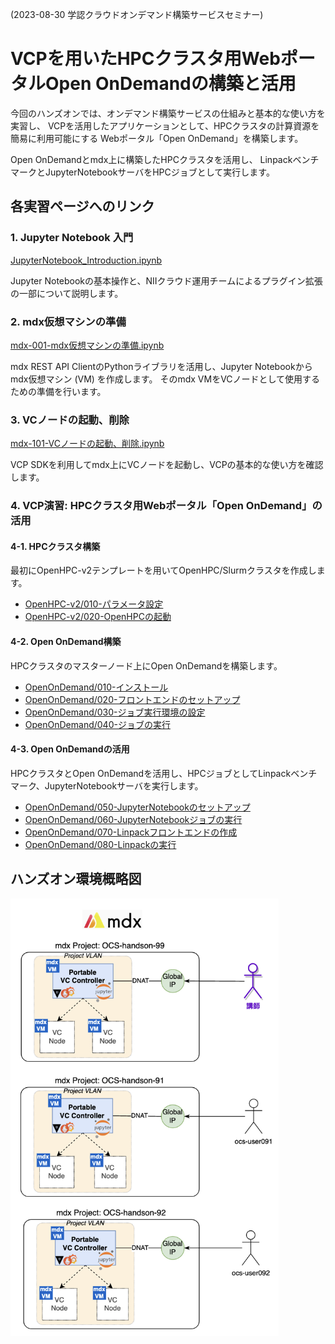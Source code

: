 (2023-08-30 学認クラウドオンデマンド構築サービスセミナー)

# VCPを用いたHPCクラスタ用WebポータルOpen OnDemandの構築と活用

今回のハンズオンでは、オンデマンド構築サービスの仕組みと基本的な使い方を実習し、
VCPを活用したアプリケーションとして、HPCクラスタの計算資源を簡易に利用可能にする
Webポータル「Open OnDemand」を構築します。

Open OnDemandとmdx上に構築したHPCクラスタを活用し、
LinpackベンチマークとJupyterNotebookサーバをHPCジョブとして実行します。


## 各実習ページへのリンク

### 1. Jupyter Notebook 入門

[JupyterNotebook_Introduction.ipynb](./JupyterNotebook_Introduction.ipynb)

Jupyter Notebookの基本操作と、NIIクラウド運用チームによるプラグイン拡張の一部について説明します。

### 2. mdx仮想マシンの準備

[mdx-001-mdx仮想マシンの準備.ipynb](mdx-001-mdx仮想マシンの準備.ipynb)

mdx REST API ClientのPythonライブラリを活用し、Jupyter Notebookからmdx仮想マシン (VM) を作成します。
そのmdx VMをVCノードとして使用するための準備を行います。

### 3. VCノードの起動、削除

[mdx-101-VCノードの起動、削除.ipynb](./mdx-101-VCノードの起動、削除.ipynb)

VCP SDKを利用してmdx上にVCノードを起動し、VCPの基本的な使い方を確認します。

### 4. VCP演習: HPCクラスタ用Webポータル「Open OnDemand」の活用
 
#### 4-1. HPCクラスタ構築

最初にOpenHPC-v2テンプレートを用いてOpenHPC/Slurmクラスタを作成します。

- [OpenHPC-v2/010-パラメータ設定](./OpenHPC-v2/010-パラメータ設定.ipynb)
- [OpenHPC-v2/020-OpenHPCの起動](./OpenHPC-v2/020-OpenHPCの起動.ipynb)

#### 4-2. Open OnDemand構築

HPCクラスタのマスターノード上にOpen OnDemandを構築します。

- [OpenOnDemand/010-インストール](OpenOnDemand/010-インストール.ipynb)
- [OpenOnDemand/020-フロントエンドのセットアップ](OpenOnDemand/020-フロントエンドのセットアップ.ipynb)
- [OpenOnDemand/030-ジョブ実行環境の設定](OpenOnDemand/030-ジョブ実行環境の設定.ipynb)
- [OpenOnDemand/040-ジョブの実行](OpenOnDemand/040-ジョブの実行.ipynb)

#### 4-3. Open OnDemandの活用

HPCクラスタとOpen OnDemandを活用し、HPCジョブとしてLinpackベンチマーク、JupyterNotebookサーバを実行します。

- [OpenOnDemand/050-JupyterNotebookのセットアップ](OpenOnDemand/050-JupyterNotebookのセットアップ.ipynb)
- [OpenOnDemand/060-JupyterNotebookジョブの実行](OpenOnDemand/060-JupyterNotebookジョブの実行.ipynb)
- [OpenOnDemand/070-Linpackフロントエンドの作成](OpenOnDemand/070-Linpackフロントエンドの作成.ipynb)
- [OpenOnDemand/080-Linpackの実行](OpenOnDemand/080-Linpackの実行.ipynb)

## ハンズオン環境概略図

<img src="./images/handson-mdx-network.png" height="700px">

